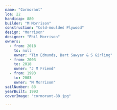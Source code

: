 ```yaml
---
name: "Cormorant"
loa: 22
handicap: 880
builder: "M Morrison"
construction: "Cold-moulded Plywood"
design: "Morrison"
designer: "Phil Morrison"
owners:
  - from: 2018
    to: null
    owner: "Tim Edmunds, Bart Sawyer & S Girling"
  - from: 2003
    to: 2018
    owner: "J M Friend"
  - from: 1993
    to: 2003
    owner: "M Morrison"
sailNumber: 88
yearBuilt: 1993
coverImage: "cormorant-88.jpg"

---
```

